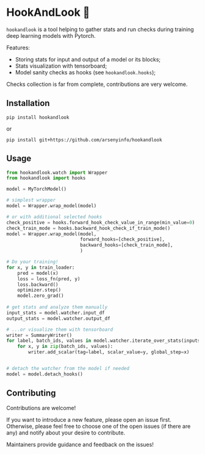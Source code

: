 # HookAndLook 🎣

`hookandlook` is a tool helping to gather stats and run checks during training deep learning models with Pytorch.

Features:

- Storing stats for input and output of a model or its blocks;
- Stats visualization with tensorboard;
- Model sanity checks as hooks (see `hookandlook.hooks`);

Checks collection is far from complete, contributions are very welcome.

## Installation

`pip install hookandlook`

or

`pip install git+https://github.com/arsenyinfo/hookandlook`

## Usage

```python
from hookandlook.watch import Wrapper
from hookandlook import hooks

model = MyTorchModel()

# simplest wrapper
model = Wrapper.wrap_model(model)

# or with additional selected hooks
check_positive = hooks.forward_hook_check_value_in_range(min_value=0)
check_train_mode = hooks.backward_hook_check_if_train_mode()
model = Wrapper.wrap_model(model, 
                           forward_hooks=[check_positive],
                           backward_hooks=[check_train_mode],
                           )

# Do your training! 
for x, y in train_loader:
    pred = model(x)
    loss = loss_fn(pred, y)
    loss.backward()
    optimizer.step()
    model.zero_grad()
    
# get stats and analyze them manually
input_stats = model.watcher.input_df
output_stats = model.watcher.output_df

# ...or visualize them with tensorboard
writer = SummaryWriter()
for label, batch_ids, values in model.watcher.iterate_over_stats(inputs=inputs_or_outputs):
    for x, y in zip(batch_ids, values):
        writer.add_scalar(tag=label, scalar_value=y, global_step=x)


# detach the watcher from the model if needed
model = model.detach_hooks()
```

## Contributing

Contributions are welcome!

If you want to introduce a new feature, please open an issue first. Otherwise, please feel free to choose one of the
open issues (if there are any) and notify about your desire to contribute.

Maintainers provide guidance and feedback on the issues!
